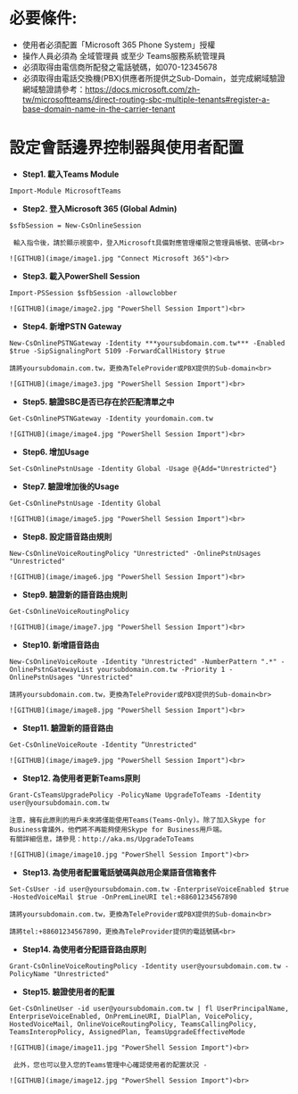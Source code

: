 # 必要條件:

- 使用者必須配置「Microsoft 365 Phone System」授權
- 操作人員必須為 全域管理員 或至少 Teams服務系統管理員
- 必須取得由電信商所配發之電話號碼，如070-12345678
- 必須取得由電話交換機(PBX)供應者所提供之Sub-Domain，並完成網域驗證
  網域驗證請參考：https://docs.microsoft.com/zh-tw/microsoftteams/direct-routing-sbc-multiple-tenants#register-a-base-domain-name-in-the-carrier-tenant

# **設定會話邊界控制器與使用者配置**

  - **Step1. 載入Teams Module**<br>
  
  ```Import-Module MicrosoftTeams```<br>

  - **Step2. 登入Microsoft 365 (Global Admin)**<br>
  
  ```$sfbSession = New-CsOnlineSession```<br>
  
     輸入指令後，請於顯示視窗中，登入Microsoft具備對應管理權限之管理員帳號、密碼<br>
  
    ![GITHUB](image/image1.jpg "Connect Microsoft 365")<br>

  - **Step3. 載入PowerShell Session**<br>
  
  ```Import-PSSession $sfbSession -allowclobber```<br>
   
    ![GITHUB](image/image2.jpg "PowerShell Session Import")<br>
  
  - **Step4. 新增PSTN Gateway**<br>
  
  ```New-CsOnlinePSTNGateway -Identity ***yoursubdomain.com.tw*** -Enabled $true -SipSignalingPort 5109 -ForwardCallHistory $true```<br>
  
    請將yoursubdomain.com.tw，更換為TeleProvider或PBX提供的Sub-domain<br>
  
    ![GITHUB](image/image3.jpg "PowerShell Session Import")<br>
  
  - **Step5. 驗證SBC是否已存在於匹配清單之中**<br>
  
  ```Get-CsOnlinePSTNGateway -Identity yourdomain.com.tw```
 
    ![GITHUB](image/image4.jpg "PowerShell Session Import")<br>
  
  - **Step6. 增加Usage**<br>
  
  ```Set-CsOnlinePstnUsage -Identity Global -Usage @{Add="Unrestricted"}```
 
  - **Step7. 驗證增加後的Usage**<br>
  
  ```Get-CsOnlinePstnUsage -Identity Global```
  
    ![GITHUB](image/image5.jpg "PowerShell Session Import")<br>

  - **Step8. 設定語音路由規則**<br>
  
  ```New-CsOnlineVoiceRoutingPolicy "Unrestricted" -OnlinePstnUsages "Unrestricted"```
  
    ![GITHUB](image/image6.jpg "PowerShell Session Import")<br>

  - **Step9. 驗證新的語音路由規則**<br>
  
  ```Get-CsOnlineVoiceRoutingPolicy```
  
    ![GITHUB](image/image7.jpg "PowerShell Session Import")<br>
    
  - **Step10. 新增語音路由**<br>
  
  ```New-CsOnlineVoiceRoute -Identity "Unrestricted" -NumberPattern ".*" -OnlinePstnGatewayList yoursubdomain.com.tw -Priority 1 -OnlinePstnUsages "Unrestricted"```
  
    請將yoursubdomain.com.tw，更換為TeleProvider或PBX提供的Sub-domain<br>
  
    ![GITHUB](image/image8.jpg "PowerShell Session Import")<br>    

  - **Step11. 驗證新的語音路由**<br>
  
  ```Get-CsOnlineVoiceRoute -Identity “Unrestricted"```
  
    ![GITHUB](image/image9.jpg "PowerShell Session Import")<br>    
  
  - **Step12. 為使用者更新Teams原則**<br>
  
  ```Grant-CsTeamsUpgradePolicy -PolicyName UpgradeToTeams -Identity user@yoursubdomain.com.tw```
  
    注意，擁有此原則的用戶未來將僅能使用Teams(Teams-Only)。除了加入Skype for Business會議外，他們將不再能夠使用Skype for Business用戶端。 
    有關詳細信息，請參見：http://aka.ms/UpgradeToTeams
  
    ![GITHUB](image/image10.jpg "PowerShell Session Import")<br>       

  - **Step13. 為使用者配置電話號碼與啟用企業語音信箱套件**<br>
  
  ```Set-CsUser -id user@yoursubdomain.com.tw -EnterpriseVoiceEnabled $true -HostedVoiceMail $true -OnPremLineURI tel:+88601234567890```
  
    請將yoursubdomain.com.tw，更換為TeleProvider或PBX提供的Sub-domain<br>
    
    請將tel:+88601234567890，更換為TeleProvider提供的電話號碼<br>
  
  - **Step14. 為使用者分配語音路由原則**<br>
  
  ```Grant-CsOnlineVoiceRoutingPolicy -Identity user@yoursubdomain.com.tw -PolicyName "Unrestricted"```
  
    
  - **Step15. 驗證使用者的配置**<br>
  
  ```Get-CsOnlineUser -id user@yoursubdomain.com.tw | fl UserPrincipalName, EnterpriseVoiceEnabled, OnPremLineURI, DialPlan, VoicePolicy, HostedVoiceMail, OnlineVoiceRoutingPolicy, TeamsCallingPolicy, TeamsInteropPolicy, AssignedPlan, TeamsUpgradeEffectiveMode```
  
    ![GITHUB](image/image11.jpg "PowerShell Session Import")<br>
  
     此外，您也可以登入您的Teams管理中心確認使用者的配置狀況 - 
  
    ![GITHUB](image/image12.jpg "PowerShell Session Import")<br>
